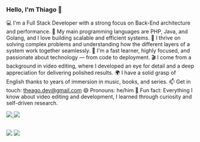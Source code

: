 ### Hello, I'm Thiago 👋
💻 I'm a Full Stack Developer with a strong focus on Back-End architecture and performance.
🔧 My main programming languages are PHP, Java, and Golang, and I love building scalable and efficient systems.
🚀 I thrive on solving complex problems and understanding how the different layers of a system work together seamlessly.
🎯 I'm a fast learner, highly focused, and passionate about technology — from code to deployment.
🎬 I come from a background in video editing, where I developed an eye for detail and a deep appreciation for delivering polished results.
🌍 I have a solid grasp of English thanks to years of immersion in music, books, and series.
📫 Get in touch: theago.dev@gmail.com
😄 Pronouns: he/him
🌱 Fun fact: Everything I know about video editing and development, I learned through curiosity and self-driven research.

<div>
  <a href="https://github.com/thetheago">
  <a href="[https://github.com/thetheago/CoinPilot](https://github.com/thetheago/CoinPilot)">
    <img src="https://github-readme-stats.vercel.app/api/pin/?username=thetheago&repo=CoinPilot&theme=radical" />
  </a>
  <a href="https://github.com/thetheago/Finnance-backend-challange">
    <img src="https://github-readme-stats.vercel.app/api/pin/?username=thetheago&repo=Finnance-backend-challange&theme=radical"/>
  </a>
</div>
  
  ##
<div> 
  <a href = "mailto:theago.dev@gmail.com"><img src="https://img.shields.io/badge/-Gmail-%23333?style=for-the-badge&logo=gmail&logoColor=white" target="_blank"></a>
  <a href="https://www.linkedin.com/in/thetheago" target="_blank"><img src="https://img.shields.io/badge/-LinkedIn-%230077B5?style=for-the-badge&logo=linkedin&logoColor=white" target="_blank"></a>
</div>
